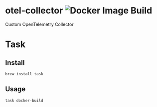 # otel-collector ![Docker Image Build](https://github.com/psoladoye/otel-collector/actions/workflows/docker-publish.yml/badge.svg?branch=main)
Custom OpenTelemetry Collector

# Task

## Install

```shell
brew install task
```

## Usage

```shell
task docker-build
```